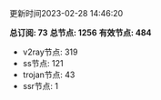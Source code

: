 更新时间2023-02-28 14:46:20

**总订阅: 73**
**总节点: 1256**
**有效节点: 484**
- v2ray节点: 319
- ss节点: 121
- trojan节点: 43
- ssr节点: 1
